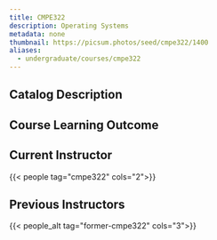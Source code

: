 ```yaml
---
title: CMPE322
description: Operating Systems
metadata: none
thumbnail: https://picsum.photos/seed/cmpe322/1400
aliases:
  - undergraduate/courses/cmpe322
---
```


## Catalog Description

## Course Learning Outcome

## Current Instructor

{{< people tag="cmpe322" cols="2">}}

## Previous Instructors

{{< people_alt tag="former-cmpe322" cols="3">}}

